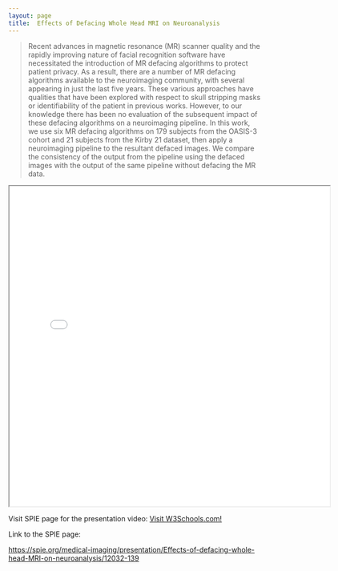 ```yaml
---
layout: page
title:  Effects of Defacing Whole Head MRI on Neuroanalysis
---
```


> Recent advances in magnetic resonance (MR) scanner quality and 
the rapidly improving nature of facial recognition software 
have necessitated the introduction of MR defacing algorithms to protect patient privacy. 
As a result, there are a number of MR defacing algorithms available to the neuroimaging community, 
with several appearing in just the last five years. 
These various approaches have qualities that have been explored 
with respect to skull stripping masks or identifiability of the patient 
in previous works. However, to our knowledge 
there has been no evaluation of the subsequent impact of these defacing algorithms 
on a neuroimaging pipeline. In this work, we use six MR defacing algorithms 
on 179 subjects from the OASIS-3 cohort and 21 subjects from the Kirby 21 dataset, 
then apply a neuroimaging pipeline to the resultant defaced images. 
We compare the consistency of the output from the pipeline using the defaced images 
with the output of the same pipeline without defacing the MR data.
>
<iframe src="\research_projects\img\2022_Defacing\SPIE-MI_ChenyuGao_Poster.pdf" width="640px" height="640px">
    </iframe>

Visit SPIE page for the presentation video:
<a href="https://www.w3schools.com/">Visit W3Schools.com!</a>

Link to the SPIE page:

https://spie.org/medical-imaging/presentation/Effects-of-defacing-whole-head-MRI-on-neuroanalysis/12032-139



